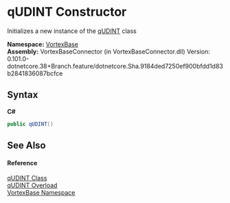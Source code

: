 # qUDINT Constructor 
 

Initializes a new instance of the <a href="T_VortexBase_qUDINT.md">qUDINT</a> class

**Namespace:**&nbsp;<a href="N_VortexBase.md">VortexBase</a><br />**Assembly:**&nbsp;VortexBaseConnector (in VortexBaseConnector.dll) Version: 0.101.0-dotnetcore.38+Branch.feature/dotnetcore.Sha.9184ded7250ef900bfdd1d83b2841836087bcfce

## Syntax

**C#**<br />
``` C#
public qUDINT()
```


## See Also


#### Reference
<a href="T_VortexBase_qUDINT.md">qUDINT Class</a><br /><a href="Overload_VortexBase_qUDINT__ctor.md">qUDINT Overload</a><br /><a href="N_VortexBase.md">VortexBase Namespace</a><br />